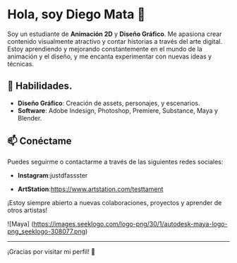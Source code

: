 # Hola, soy Diego Mata 👋

Soy un estudiante de **Animación 2D** y **Diseño Gráfico**. Me apasiona crear contenido visualmente atractivo y contar historias a través del arte digital. Estoy aprendiendo y mejorando constantemente en el mundo de la animación y el diseño, y me encanta experimentar con nuevas ideas y técnicas.

## 🚀 Habilidades.
- **Diseño Gráfico**: Creación de assets, personajes, y escenarios.
- **Software**: Adobe Indesign, Photoshop, Premiere, Substance, Maya y Blender.

## 📫 Conéctame
Puedes seguirme o contactarme a través de las siguientes redes sociales:

- **Instagram**:justdfassster

- **ArtStation**:https://www.artstation.com/testtament

¡Estoy siempre abierto a nuevas colaboraciones, proyectos y aprender de otros artistas!

![Maya] (https://images.seeklogo.com/logo-png/30/1/autodesk-maya-logo-png_seeklogo-308077.png)

---

¡Gracias por visitar mi perfil! 🌟
